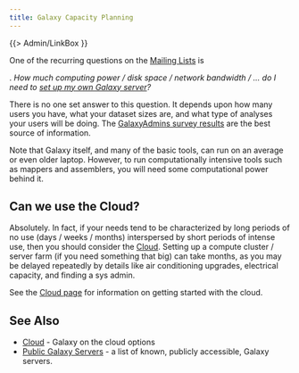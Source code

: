 ```yaml
---
title: Galaxy Capacity Planning
---
```

{{> Admin/LinkBox }}



One of the recurring questions on the [Mailing Lists](/src/mailing-lists/index.md) is

 . *How much computing power / disk space / network bandwidth / ... do I need to [set up my own Galaxy server](/src/admin/get-galaxy/index.md)?*

There is no one set answer to this question.  It depends upon how many users you have, what your dataset sizes are, and what type of analyses your users will be doing.  The [GalaxyAdmins survey results](/src/community/galaxy-admins/surveys/index.md) are the best source of information.

Note that Galaxy itself, and many of the basic tools, can run on an average or even older laptop.  However, to run computationally intensive tools such as mappers and assemblers, you will need some computational power behind it.

## Can we use the Cloud?

Absolutely.  In fact, if your needs tend to be characterized by long periods of no use (days / weeks / months) interspersed by short periods of intense use, then you should consider the [Cloud](/src/cloud/index.md).  Setting up a compute cluster / server farm (if you need something that big) can take months, as you may be delayed repeatedly by details like air conditioning upgrades, electrical capacity, and finding a sys admin.

See the [Cloud page](/src/cloud/index.md) for information on getting started with the cloud.

## See Also

* [Cloud](/src/cloud/index.md) - Galaxy on the cloud options
* [Public Galaxy Servers](/src/public-galaxy-servers/index.md) - a list of known, publicly accessible, Galaxy servers.

